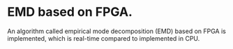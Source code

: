 # EMD based on FPGA.
An algorithm called empirical mode decomposition (EMD) based on FPGA is implemented, which is real-time compared to implemented in CPU.
